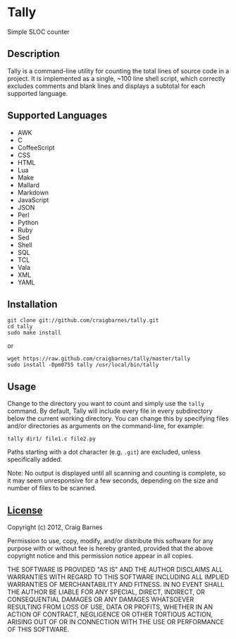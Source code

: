 Tally
=====
Simple SLOC counter

Description
-----------

Tally is a command-line utility for counting the total lines of source code
in a project. It is implemented as a single, ~100 line shell script, which
correctly excludes comments and blank lines and displays a subtotal for each
supported language.

Supported Languages
-------------------

* AWK
* C
* CoffeeScript
* CSS
* HTML
* Lua
* Make
* Mallard
* Markdown
* JavaScript
* JSON
* Perl
* Python
* Ruby
* Sed
* Shell
* SQL
* TCL
* Vala
* XML
* YAML

Installation
------------

    git clone git://github.com/craigbarnes/tally.git
    cd tally
    sudo make install

or

    wget https://raw.github.com/craigbarnes/tally/master/tally
    sudo install -Dpm0755 tally /usr/local/bin/tally

Usage
-----

Change to the directory you want to count and simply use the `tally`
command. By default, Tally will include every file in every subdirectory
below the current working directory. You can change this by specifying files
and/or directories as arguments on the command-line, for example:

    tally dir1/ file1.c file2.py

Paths starting with a dot character (e.g. `.git`) are excluded, unless
specifically added.

Note: No output is displayed until all scanning and counting is complete, so
it may seem unresponsive for a few seconds, depending on the size and number
of files to be scanned.

[License](http://en.wikipedia.org/wiki/ISC_license "ISC license")
---------

Copyright (c) 2012, Craig Barnes

Permission to use, copy, modify, and/or distribute this software for any
purpose with or without fee is hereby granted, provided that the above
copyright notice and this permission notice appear in all copies.

THE SOFTWARE IS PROVIDED "AS IS" AND THE AUTHOR DISCLAIMS ALL WARRANTIES
WITH REGARD TO THIS SOFTWARE INCLUDING ALL IMPLIED WARRANTIES OF
MERCHANTABILITY AND FITNESS. IN NO EVENT SHALL THE AUTHOR BE LIABLE FOR ANY
SPECIAL, DIRECT, INDIRECT, OR CONSEQUENTIAL DAMAGES OR ANY DAMAGES
WHATSOEVER RESULTING FROM LOSS OF USE, DATA OR PROFITS, WHETHER IN AN ACTION
OF CONTRACT, NEGLIGENCE OR OTHER TORTIOUS ACTION, ARISING OUT OF OR IN
CONNECTION WITH THE USE OR PERFORMANCE OF THIS SOFTWARE.
